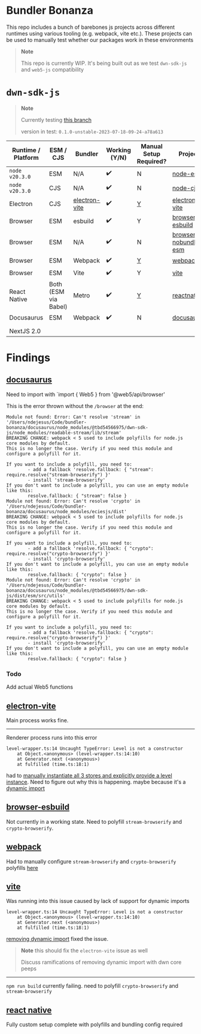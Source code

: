 # Bundler Bonanza

This repo includes a bunch of barebones js projects across different runtimes using various tooling (e.g. webpack, vite etc.). These projects can be used to manually test whether our packages work in these environments

> **Note**
>
> This repo is currently WIP. It's being built out as we test `dwn-sdk-js` and `web5-js` compatibility

# `dwn-sdk-js`

> **Note**
>
> Currently testing [this branch](https://github.com/tbd54566975/dwn-sdk-js/tree/bundling-strategy)
>
> version in test: `0.1.0-unstable-2023-07-18-09-24-a78a613`

| Runtime / Platform | ESM / CJS            | Bundler                                     | Working (Y/N) | Manual Setup Required?                                                                                      | Project                                          |
| ------------------ | -------------------- | ------------------------------------------- | ------------- | ----------------------------------------------------------------------------------------------------------- | ------------------------------------------------ |
| `node v20.3.0`     | ESM                  | N/A                                         | ✔️            | N                                                                                                           | [node-esm](./node-esm)                           |
| `node v20.3.0`     | CJS                  | N/A                                         | ✔️            | N                                                                                                           | [node-cjs](./node-cjs)                           |
| Electron           | CJS                  | [electron-vite](https://electron-vite.org/) | ✔️            | [Y](https://github.com/TBD54566975/bundler-bonanza/blob/main/electron-vite/src/renderer/src/App.tsx#L9-L30) | [electron-vite](./electron-vite)                 |
| Browser            | ESM                  | esbuild                                     | ✔️            | Y                                                                                                           | [browser-esbuild](./browser-esbuild)             |
| Browser            | ESM                  | N/A                                         | ✔️            | N                                                                                                           | [browser-nobundler-esm](./browser-nobundler-esm) |
| Browser            | ESM                  | Webpack                                     | ✔️            | [Y](https://github.com/TBD54566975/bundler-bonanza/blob/main/webpack/webpack.config.js#L10-L15)             | [webpack](./webpack)                             |
| Browser            | ESM                  | Vite                                        | ✔️            | Y                                                                                                           | [vite](./vite)                                   |
| React Native       | Both (ESM via Babel) | Metro                                       | ✔️            | [Y](./reactnative/README.md)                                                                                | [reactnative](./reactnative)                     |
| Docusaurus         | ESM                  | Webpack                                     | ✔️            | N                                                                                                           | [docusaurus](./docusaurus)                       |
|                    |
| NextJS 2.0         |                      |                                             |               |                                                                                                             |                                                  |

# Findings

## [docusaurus](./docusaurus/)

Need to import with `import { Web5 } from '@web5/api/browser'

This is the error thrown without the `/browser` at the end:

```
Module not found: Error: Can't resolve 'stream' in '/Users/ndejesus/Code/bundler-bonanza/docusaurus/node_modules/@tbd54566975/dwn-sdk-js/node_modules/readable-stream/lib/stream'
BREAKING CHANGE: webpack < 5 used to include polyfills for node.js core modules by default.
This is no longer the case. Verify if you need this module and configure a polyfill for it.

If you want to include a polyfill, you need to:
        - add a fallback 'resolve.fallback: { "stream": require.resolve("stream-browserify") }'
        - install 'stream-browserify'
If you don't want to include a polyfill, you can use an empty module like this:
        resolve.fallback: { "stream": false }
Module not found: Error: Can't resolve 'crypto' in '/Users/ndejesus/Code/bundler-bonanza/docusaurus/node_modules/eciesjs/dist'
BREAKING CHANGE: webpack < 5 used to include polyfills for node.js core modules by default.
This is no longer the case. Verify if you need this module and configure a polyfill for it.

If you want to include a polyfill, you need to:
        - add a fallback 'resolve.fallback: { "crypto": require.resolve("crypto-browserify") }'
        - install 'crypto-browserify'
If you don't want to include a polyfill, you can use an empty module like this:
        resolve.fallback: { "crypto": false }
Module not found: Error: Can't resolve 'crypto' in '/Users/ndejesus/Code/bundler-bonanza/docusaurus/node_modules/@tbd54566975/dwn-sdk-js/dist/esm/src/utils'
BREAKING CHANGE: webpack < 5 used to include polyfills for node.js core modules by default.
This is no longer the case. Verify if you need this module and configure a polyfill for it.

If you want to include a polyfill, you need to:
        - add a fallback 'resolve.fallback: { "crypto": require.resolve("crypto-browserify") }'
        - install 'crypto-browserify'
If you don't want to include a polyfill, you can use an empty module like this:
        resolve.fallback: { "crypto": false }
```

### Todo

Add actual Web5 functions

## [electron-vite](./electron-vite)

Main process works fine.

---

Renderer process runs into this error

```
level-wrapper.ts:14 Uncaught TypeError: Level is not a constructor
    at Object.<anonymous> (level-wrapper.ts:14:10)
    at Generator.next (<anonymous>)
    at fulfilled (time.ts:18:1)
```

had to [manually instantiate all 3 stores and explicitly provide a level instance](https://github.com/TBD54566975/bundler-bonanza/blob/main/electron-vite/src/renderer/src/App.tsx#L9-L30). Need to figure out why this is happening. maybe because it's a [dynamic import](https://github.com/TBD54566975/dwn-sdk-js/blob/main/src/store/level-wrapper.ts#L10-L19)

## [browser-esbuild](./browser-esbuild)

Not currently in a working state. Need to polyfill `stream-browserify` and `crypto-browserify`.

## [webpack](./webpack)

Had to manually configure `stream-browserify` and `crypto-browserify` polyfills [here](https://github.com/TBD54566975/bundler-bonanza/blob/main/webpack/webpack.config.js#L10-L15)

## [vite](./vite)

Was running into this issue caused by lack of support for dynamic imports

```
level-wrapper.ts:14 Uncaught TypeError: Level is not a constructor
    at Object.<anonymous> (level-wrapper.ts:14:10)
    at Generator.next (<anonymous>)
    at fulfilled (time.ts:18:1)
```

[removing dynamic import](https://github.com/TBD54566975/dwn-sdk-js/commit/e15b81930f603c5c83a5db42af05dabc35fb1afd) fixed the issue.

> **Note**
> this should fix the `electron-vite` issue as well
>
> Discuss ramifications of removing dynamic import with dwn core peeps

---

`npm run build` currently failing. need to polyfill `crypto-browserify` and `stream-browserify`

## [react native](./reactnative/README.md)

Fully custom setup complete with polyfills and bundling config required
